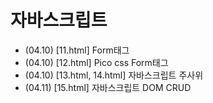 # 자바스크립트 
+ (04.10) [11.html] Form태그
+ (04.10) [12.html] Pico css Form태그
+ (04.10) [13.html, 14.html] 자바스크립트 주사위 
+ (04.11) [15.html] 자바스크립트 DOM CRUD
